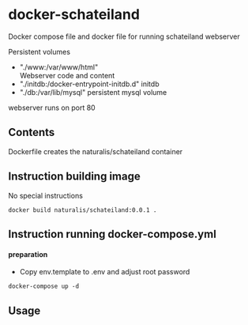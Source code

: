 docker-schateiland
====================

Docker compose file and docker file for running schateiland webserver

Persistent volumes
 - "./www:/var/www/html"  
   Webserver code and content
 - "./initdb:/docker-entrypoint-initdb.d"
   initdb 
 - "./db:/var/lib/mysql"
   persistent mysql volume

webserver runs on port 80

Contents
-------------
Dockerfile creates the naturalis/schateiland container



Instruction building image
-------------
No special instructions
```
docker build naturalis/schateiland:0.0.1 .
```

Instruction running docker-compose.yml
-------------

#### preparation
- Copy env.template to .env and adjust root password

````
docker-compose up -d
````

Usage
-------------

````


````

